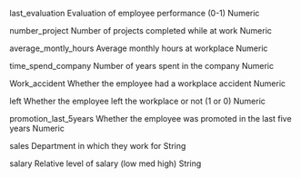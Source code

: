 last_evaluation       Evaluation of employee performance (0-1)                 Numeric

number_project        Number of projects completed while at work               Numeric

average_montly_hours  Average monthly hours at workplace                       Numeric

time_spend_company    Number of years spent in the company                     Numeric

Work_accident         Whether the employee had a workplace accident            Numeric

left                  Whether the employee left the workplace or not (1 or 0)  Numeric

promotion_last_5years Whether the employee was promoted in the last five years Numeric

sales                 Department in which they work for                        String

salary                Relative level of salary (low med high)                  String
